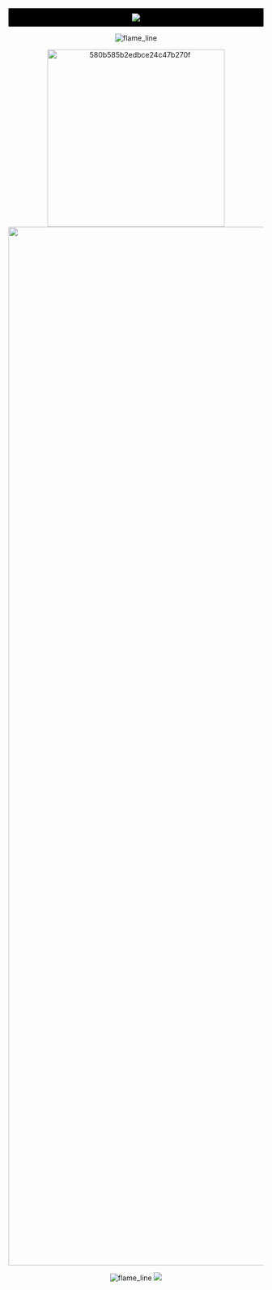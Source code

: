 <div align="center">
 
<div align="center" style="background-color: #000000; padding: 10px;">
   <img src="https://readme-typing-svg.herokuapp.com/?font=JetBrains+Mono&size=48&center=true&vCenter=true&width=600&height=80&duration=3000&color=FFA500&lines=☀+NEURAL+WIRED+☀"/>
</div>

![flame_line](https://github.com/user-attachments/assets/443e060e-78be-424b-b886-bd36c979d59d)



<div align="center">
<img width="350" height="350" alt="580b585b2edbce24c47b270f" src="https://github.com/user-attachments/assets/57b7deff-527d-48db-9d6c-43610ae354bd" />
<img width="2048" height="2048" alt="Manga-Escanor-PNG-Clipart" src="https://github.com/user-attachments/assets/944e829b-b374-4c35-9e02-81949cabf31d" />


![flame_line](https://github.com/user-attachments/assets/443e060e-78be-424b-b886-bd36c979d59d)
  <img src="https://readme-typing-svg.herokuapp.com/?font=Fira+Code&size=16&center=true&vCenter=true&width=600&height=80&duration=4000&color=FFA500&lines=>>>+PRISE+THE+SUN+...;>>>SIN+OF+PRIDE" />
</div>

<br>

</div>



</div>
